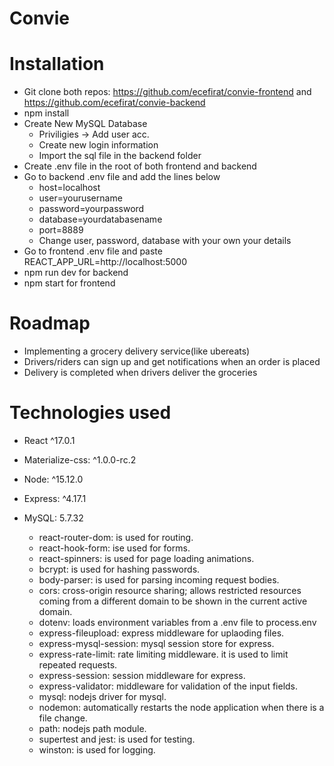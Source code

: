 # Convie

# Installation

- Git clone both repos: https://github.com/ecefirat/convie-frontend and https://github.com/ecefirat/convie-backend
- npm install
- Create New MySQL Database
  - Priviligies -> Add user acc.
  - Create new login information
  - Import the sql file in the backend folder
- Create .env file in the root of both frontend and backend
- Go to backend .env file and add the lines below
  - host=localhost
  - user=yourusername
  - password=yourpassword
  - database=yourdatabasename
  - port=8889
  - Change user, password, database with your own your details
- Go to frontend .env file and paste REACT_APP_URL=http://localhost:5000
- npm run dev for backend
- npm start for frontend

# Roadmap

- Implementing a grocery delivery service(like ubereats)
- Drivers/riders can sign up and get notifications when an order is placed
- Delivery is completed when drivers deliver the groceries

# Technologies used

- React ^17.0.1
- Materialize-css: ^1.0.0-rc.2
- Node: ^15.12.0
- Express: ^4.17.1
- MySQL: 5.7.32

  - react-router-dom: is used for routing.
  - react-hook-form: ise used for forms.
  - react-spinners: is used for page loading animations.
  - bcrypt: is used for hashing passwords.
  - body-parser: is used for parsing incoming request bodies.
  - cors: cross-origin resource sharing; allows restricted resources coming from a different domain to be shown in the current active domain.
  - dotenv: loads environment variables from a .env file to process.env
  - express-fileupload: express middleware for uplaoding files.
  - express-mysql-session: mysql session store for express.
  - express-rate-limit: rate limiting middleware. it is used to limit repeated requests.
  - express-session: session middleware for express.
  - express-validator: middleware for validation of the input fields.
  - mysql: nodejs driver for mysql.
  - nodemon: automatically restarts the node application when there is a file change.
  - path: nodejs path module.
  - supertest and jest: is used for testing.
  - winston: is used for logging.
